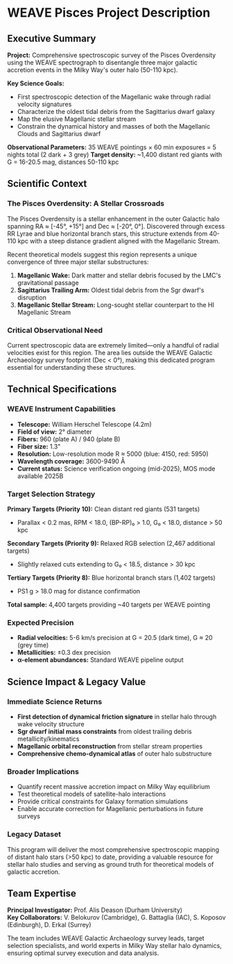 # WEAVE Pisces Project Description

## Executive Summary
**Project:** Comprehensive spectroscopic survey of the Pisces Overdensity using the WEAVE spectrograph to disentangle three major galactic accretion events in the Milky Way's outer halo (50-110 kpc).

**Key Science Goals:**
- First spectroscopic detection of the Magellanic wake through radial velocity signatures
- Characterize the oldest tidal debris from the Sagittarius dwarf galaxy
- Map the elusive Magellanic stellar stream  
- Constrain the dynamical history and masses of both the Magellanic Clouds and Sagittarius dwarf

**Observational Parameters:** 35 WEAVE pointings × 60 min exposures = 5 nights total (2 dark + 3 grey)
**Target density:** ~1,400 distant red giants with G = 16-20.5 mag, distances 50-110 kpc

## Scientific Context

### The Pisces Overdensity: A Stellar Crossroads
The Pisces Overdensity is a stellar enhancement in the outer Galactic halo spanning RA ≈ [-45°, +15°] and Dec ≈ [-20°, 0°]. Discovered through excess RR Lyrae and blue horizontal branch stars, this structure extends from 40-110 kpc with a steep distance gradient aligned with the Magellanic Stream.

Recent theoretical models suggest this region represents a unique convergence of three major stellar substructures:

1. **Magellanic Wake:** Dark matter and stellar debris focused by the LMC's gravitational passage
2. **Sagittarius Trailing Arm:** Oldest tidal debris from the Sgr dwarf's disruption  
3. **Magellanic Stellar Stream:** Long-sought stellar counterpart to the HI Magellanic Stream

### Critical Observational Need
Current spectroscopic data are extremely limited—only a handful of radial velocities exist for this region. The area lies outside the WEAVE Galactic Archaeology survey footprint (Dec < 0°), making this dedicated program essential for understanding these structures.

## Technical Specifications

### WEAVE Instrument Capabilities
- **Telescope:** William Herschel Telescope (4.2m)
- **Field of view:** 2° diameter
- **Fibers:** 960 (plate A) / 940 (plate B) 
- **Fiber size:** 1.3"
- **Resolution:** Low-resolution mode R ≈ 5000 (blue: 4150, red: 5950)
- **Wavelength coverage:** 3600-9490 Å
- **Current status:** Science verification ongoing (mid-2025), MOS mode available 2025B

### Target Selection Strategy

**Primary Targets (Priority 10):** Clean distant red giants (531 targets)
- Parallax < 0.2 mas, RPM < 18.0, (BP-RP)₀ > 1.0, G₀ < 18.0, distance > 50 kpc

**Secondary Targets (Priority 9):** Relaxed RGB selection (2,467 additional targets)  
- Slightly relaxed cuts extending to G₀ < 18.5, distance > 30 kpc

**Tertiary Targets (Priority 8):** Blue horizontal branch stars (1,402 targets)
- PS1 g > 18.0 mag for distance confirmation

**Total sample:** 4,400 targets providing ~40 targets per WEAVE pointing

### Expected Precision
- **Radial velocities:** 5-6 km/s precision at G = 20.5 (dark time), G ≈ 20 (grey time)
- **Metallicities:** ±0.3 dex precision
- **α-element abundances:** Standard WEAVE pipeline output

## Science Impact & Legacy Value

### Immediate Science Returns
- **First detection of dynamical friction signature** in stellar halo through wake velocity structure
- **Sgr dwarf initial mass constraints** from oldest trailing debris metallicity/kinematics  
- **Magellanic orbital reconstruction** from stellar stream properties
- **Comprehensive chemo-dynamical atlas** of outer halo substructure

### Broader Implications
- Quantify recent massive accretion impact on Milky Way equilibrium
- Test theoretical models of satellite-halo interactions  
- Provide critical constraints for Galaxy formation simulations
- Enable accurate correction for Magellanic perturbations in future surveys

### Legacy Dataset
This program will deliver the most comprehensive spectroscopic mapping of distant halo stars (>50 kpc) to date, providing a valuable resource for stellar halo studies and serving as ground truth for theoretical models of galactic accretion.

## Team Expertise
**Principal Investigator:** Prof. Alis Deason (Durham University)  
**Key Collaborators:** V. Belokurov (Cambridge), G. Battaglia (IAC), S. Koposov (Edinburgh), D. Erkal (Surrey)

The team includes WEAVE Galactic Archaeology survey leads, target selection specialists, and world experts in Milky Way stellar halo dynamics, ensuring optimal survey execution and data analysis.